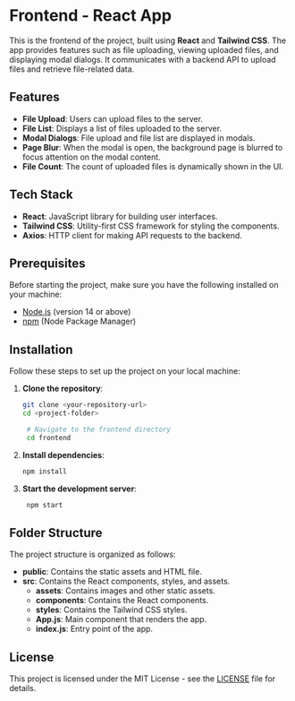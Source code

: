 # Frontend - React App

This is the frontend of the project, built using **React** and **Tailwind CSS**. The app provides features such as file uploading, viewing uploaded files, and displaying modal dialogs. It communicates with a backend API to upload files and retrieve file-related data.

## Features

- **File Upload**: Users can upload files to the server.
- **File List**: Displays a list of files uploaded to the server.
- **Modal Dialogs**: File upload and file list are displayed in modals.
- **Page Blur**: When the modal is open, the background page is blurred to focus attention on the modal content.
- **File Count**: The count of uploaded files is dynamically shown in the UI.

## Tech Stack

- **React**: JavaScript library for building user interfaces.
- **Tailwind CSS**: Utility-first CSS framework for styling the components.
- **Axios**: HTTP client for making API requests to the backend.

## Prerequisites

Before starting the project, make sure you have the following installed on your machine:

- [Node.js](https://nodejs.org/) (version 14 or above)
- [npm](https://www.npmjs.com/) (Node Package Manager)

## Installation

Follow these steps to set up the project on your local machine:

1. **Clone the repository**:

   ```bash
   git clone <your-repository-url>
   cd <project-folder>

    # Navigate to the frontend directory
    cd frontend
    ```
2. **Install dependencies**:

   ```bash
   npm install
   ```
3. **Start the development server**:

   ```bash
    npm start
    ```

## Folder Structure

The project structure is organized as follows:

- **public**: Contains the static assets and HTML file.
- **src**: Contains the React components, styles, and assets.
  - **assets**: Contains images and other static assets.
  - **components**: Contains the React components.
  - **styles**: Contains the Tailwind CSS styles.
  - **App.js**: Main component that renders the app.
  - **index.js**: Entry point of the app.


## License

This project is licensed under the MIT License - see the [LICENSE](LICENSE) file for details.
```
